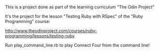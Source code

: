 This is a project done as part of the learning curriculum "The Odin Project"

It's the project for the lesson "Testing Ruby with RSpec" of the "Ruby Programming" course:

http://www.theodinproject.com/courses/ruby-programming/lessons/testing-ruby

Run play_command_line.rb to play Connect Four from the command line!
